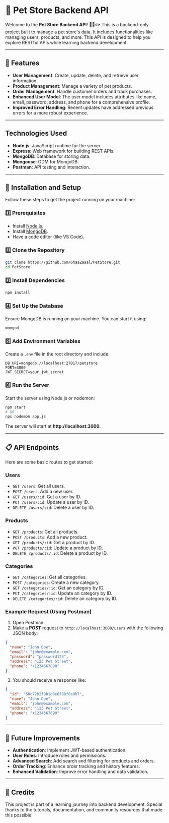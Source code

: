 # 🐾 Pet Store Backend API

Welcome to the **Pet Store Backend API**! 🐶🐱🐟 This is a backend-only project built to manage a pet store's data. It includes functionalities like managing users, products, and more. This API is designed to help you explore RESTful APIs while learning backend development.

---

## 🌟 Features

- **User Management**: Create, update, delete, and retrieve user information.
- **Product Management**: Manage a variety of pet products.
- **Order Management**: Handle customer orders and track purchases.
- **Enhanced User Model**: The user model includes attributes like name, email, password, address, and phone for a comprehensive profile.
- **Improved Error Handling**: Recent updates have addressed previous errors for a more robust experience.

---

## Technologies Used

- **Node.js**: JavaScript runtime for the server.
- **Express**: Web framework for building REST APIs.
- **MongoDB**: Database for storing data.
- **Mongoose**: ODM for MongoDB.
- **Postman**: API testing and interaction.

---

## 🚀 Installation and Setup

Follow these steps to get the project running on your machine:

### 1️⃣ Prerequisites

- Install [Node.js](https://nodejs.org/).
- Install [MongoDB](https://www.mongodb.com/).
- Have a code editor (like VS Code).

### 2️⃣ Clone the Repository

```bash
git clone https://github.com/GhaaZaaal/PetStore.git
cd PetStore
```

### 3️⃣ Install Dependencies

```bash
npm install
```

### 4️⃣ Set Up the Database

Ensure MongoDB is running on your machine. You can start it using:

```bash
mongod
```

### 5️⃣ Add Environment Variables

Create a `.env` file in the root directory and include:

```env
DB_URI=mongodb://localhost:27017/petstore
PORT=3000
JWT_SECRET=your_jwt_secret
```

### 6️⃣ Run the Server

Start the server using Node.js or nodemon:

```bash
npm start
# OR
npx nodemon app.js
```

The server will start at **http://localhost:3000**.

---

## 📋 API Endpoints

Here are some basic routes to get started:

### Users

- `GET /users`: Get all users.
- `POST /users`: Add a new user.
- `GET /users/:id`: Get a user by ID.
- `PUT /users/:id`: Update a user by ID.
- `DELETE /users/:id`: Delete a user by ID.

### Products

- `GET /products`: Get all products.
- `POST /products`: Add a new product.
- `GET /products/:id`: Get a product by ID.
- `PUT /products/:id`: Update a product by ID.
- `DELETE /products/:id`: Delete a product by ID.

### Categories

- `GET /categories`: Get all categories.
- `POST /categories`: Create a new category.
- `GET /categories/:id`: Get an category by ID.
- `PUT /categories/:id`: Update an category by ID.
- `DELETE /categories/:id`: Delete an category by ID.

### Example Request (Using Postman)

1. Open Postman.
2. Make a **POST** request to `http://localhost:3000/users` with the following JSON body:

```json
{
  "name": "John Doe",
  "email": "john@example.com",
  "password": "password123",
  "address": "123 Pet Street",
  "phone": "+1234567890"
}
```

3. You should receive a response like:

```json
{
  "id": "60c72b2f9b1d8e6f88f8e8b7",
  "name": "John Doe",
  "email": "john@example.com",
  "address": "123 Pet Street",
  "phone": "+1234567890"
}
```

---

## 🔧 Future Improvements

- **Authentication**: Implement JWT-based authentication.
- **User Roles**: Introduce roles and permissions.
- **Advanced Search**: Add search and filtering for products and orders.
- **Order Tracking**: Enhance order tracking and history features.
- **Enhanced Validation**: Improve error handling and data validation.

---

## 🙏 Credits

This project is part of a learning journey into backend development. Special thanks to the tutorials, documentation, and community resources that made this possible!
